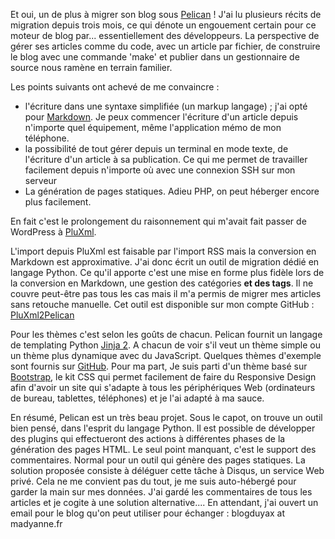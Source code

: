 <!-- title: Migration du blog sous Pelican -->
<!-- categories: Blog Hébergement -->
<!-- tag: planet -->

Et oui, un de plus à migrer son blog sous [Pelican](http://docs.getpelican.com) !<!-- more -->
J'ai lu plusieurs récits de migration depuis trois mois, ce qui dénote un
engouement certain pour ce moteur de blog par... essentiellement des développeurs.
La perspective de gérer ses articles comme du code, avec un
article par fichier, de construire le blog avec une commande 'make' et
publier dans un gestionnaire de source nous ramène en terrain familier.

Les points suivants ont achevé de me convaincre :

*   l'écriture dans une syntaxe simplifiée (un markup langage) ; j'ai opté pour
    [Markdown](http://daringfireball.net/projects/markdown/). Je peux commencer
    l'écriture d'un article depuis n'importe quel équipement, même l'application mémo
    de mon téléphone.
*   la possibilité de tout gérer depuis un terminal en mode texte, de
    l'écriture d'un article à sa publication. Ce qui me permet de travailler
    facilement depuis n'importe où avec une connexion SSH sur mon serveur
*   La génération de pages statiques. Adieu PHP, on peut héberger encore plus
    facilement.

En fait c'est le prolongement du raisonnement qui m'avait fait passer de
WordPress à [PluXml](http://www.pluxml.org).

L'import depuis PluXml est faisable par l'import RSS mais la conversion en Markdown est
approximative. J'ai donc écrit un outil de migration dédié en langage Python. Ce
qu'il apporte c'est une mise en forme plus fidèle lors de la conversion en
Markdown, une gestion des catégories **et des tags**. Il ne couvre peut-être
pas tous les cas mais il m'a permis de migrer mes articles sans retouche
manuelle. Cet outil est disponible sur mon compte GitHub :
[PluXml2Pelican](http://github.com/kianby/pelican)

Pour les thèmes c'est selon les goûts de chacun. Pelican fournit un langage de
templating Python [Jinja 2](http://jinja.pocoo.org).
A chacun de voir s'il veut un thème simple ou un thème plus dynamique avec du
JavaScript. Quelques thèmes d'exemple sont fournis sur
[GitHub](http://github.com/getpelican/pelican-themes). Pour ma part, Je suis parti d'un thème
basé sur [Bootstrap](http://twitter.github.com/bootstrap), le kit CSS qui permet
facilement de faire du Responsive Design afin d'avoir un site qui s'adapte à
tous les périphériques Web (ordinateurs de bureau, tablettes, téléphones) et je
l'ai adapté à ma sauce.

En résumé, Pelican est un très beau projet. Sous le capot, on trouve un outil
bien pensé, dans l'esprit du langage Python. Il est possible de développer des
plugins qui effectueront des actions à différentes phases de la génération des
pages HTML. Le seul point manquant, c'est le support des commentaires.
Normal pour un outil qui génère des pages statiques. La solution proposée consiste
à déléguer cette tâche à Disqus, un service Web privé. Cela ne me convient pas du tout,
je me suis auto-hébergé pour garder la main sur mes données. J'ai gardé les
commentaires de tous les articles et je cogite à une solution alternative....
En attendant, j'ai ouvert un email pour le blog qu'on peut utiliser pour
échanger : <i class="icon-envelope"></i> blogduyax at madyanne.fr
